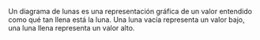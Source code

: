 Un diagrama de lunas es una representación gráfica de un valor entendido
como qué tan llena está la luna. Una luna vacía representa un valor
bajo, una luna llena representa un valor alto.
